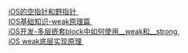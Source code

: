    [ iOS的空指针和野指针 ]( https://blog.csdn.net/QiLong_Shi/article/details/53340239?utm_source=blogxgwz8 )    <br/>
   [ IOS基础知识-weak原理篇 ]( https://www.jianshu.com/p/cd282b84add6 )    <br/>
   [ iOS开发-多层嵌套block中如何使用__weak和__strong ]( https://blog.csdn.net/nathan1987_/article/details/82749057 )    <br/>
   [ iOS weak底层实现原理 ]( https://www.cnblogs.com/guohai-stronger/p/10161870.html )    <br/>
